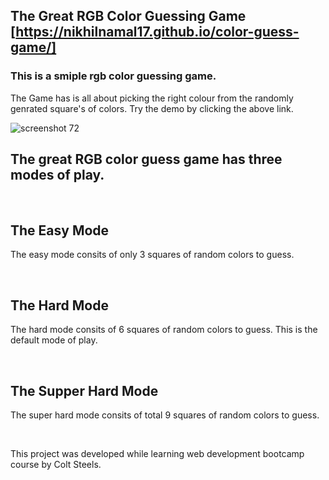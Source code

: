 ## The Great RGB Color Guessing Game [https://nikhilnamal17.github.io/color-guess-game/]

### This is a smiple rgb color guessing game. 
The Game has is all about picking the right colour from the randomly genrated square's of colors. Try the demo by clicking the above link.

![screenshot 72](https://user-images.githubusercontent.com/30730696/47656227-b3169d00-dbb4-11e8-9142-bc6bbe8e91e8.png)
<br>

## The great RGB color guess game has three modes of play. 

<br>

## The Easy Mode
The easy mode consits of only 3 squares of random colors to guess.


<br>

## The Hard Mode
The hard mode consits of 6 squares of random colors to guess. This is the default mode of play.

<br>

## The Supper Hard Mode
The super hard mode consits of total 9 squares of random colors to guess.

<br>

This project was developed while learning web development bootcamp course by Colt Steels.

